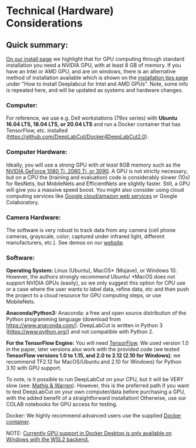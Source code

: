 # Technical (Hardware) Considerations

## Quick summary:
[On our install page](tech-considerations-during-install)
we highlight that for GPU computing through standard installation you need a NVIDIA GPU, with at least 8 GB of memory. If you have an Intel or AMD GPU, and are on windows, there is an alternative method of installation available which is shown on the [installation tips page](installation-tips) under "How to install Deeplabcut for Intel and AMD GPUs".
Note, some info is repeated here, and will be updated as systems and hardware changes.

### Computer:

For reference, we use e.g. Dell workstations (79xx series) with **Ubuntu 16.04 LTS, 18.04 LTS, or 20.04 LTS** and run a Docker container that has TensorFlow, etc. installed (https://github.com/DeepLabCut/Docker4DeepLabCut2.0).

### Computer Hardware:

Ideally, you will use a strong GPU with *at least* 8GB memory such as the [NVIDIA GeForce 1080 Ti,  2080 Ti, or 3090](https://www.nvidia.com/en-us/shop/geforce/?page=1&limit=9&locale=en-us).  A GPU is not strictly necessary, but on a CPU the (training and evaluation) code is considerably slower (10x) for ResNets, but MobileNets and EfficientNets are slightly faster. Still, a GPU will give you a massive speed boost. You might also consider using cloud computing services like [Google cloud/amazon web services](https://github.com/DeepLabCut/DeepLabCut/issues/47) or Google Colaboratory.

### Camera Hardware:

The software is very robust to track data from any camera (cell phone cameras, grayscale, color; captured under infrared light, different manufacturers, etc.). See demos on our [website](https://www.mousemotorlab.org/deeplabcut/).

### Software:

**Operating System:** Linux (Ubuntu), MacOS* (Mojave), or Windows 10. However, the authors strongly recommend Ubuntu! *MacOS does not support NVIDIA GPUs (easily), so we only suggest this option for CPU use or a case where the user wants to label data, refine data, etc and then push the project to a cloud resource for GPU computing steps, or use MobileNets.

**Anaconda/Python3:** Anaconda: a free and open source distribution of the Python programming language (download from https://www.anaconda.com/). DeepLabCut is written in Python 3 (https://www.python.org/) and not compatible with Python 2.

**For the TensorFlow Engine:** You will need [TensorFlow](https://www.tensorflow.org/).
We used version 1.0 in the paper, later versions also work with the provided code (we
tested **TensorFlow versions 1.0 to 1.15, and 2.0 to 2.12 (2.10 for Windows)**; we
recommend TF2.12 for MacOS/Ubuntu and 2.10 for Windows) for Python 3.10 with GPU
support.

To note, is it possible to run DeepLabCut on your CPU, but it will be VERY slow (see: 
[Mathis & Warren](https://www.biorxiv.org/content/early/2018/10/30/457242)). However, this is the preferred path if you want to test
DeepLabCut on your own computer/data before purchasing a GPU, with the added benefit of
a straightforward installation! Otherwise, use our COLAB notebooks for GPU access for
testing.

Docker: We highly recommend advanced users use the supplied [Docker container](
docker-containers).

NOTE: [Currently GPU support in Docker Desktop is only available on Windows with the 
WSL2 backend.](https://docs.docker.com/desktop/features/gpu/)
